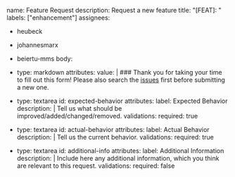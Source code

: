 name: Feature Request
description: Request a new feature
title: "[FEAT]: "
labels: ["enhancement"]
assignees:
  - heubeck
  - johannesmarx
  - beiertu-mms
body:
  - type: markdown
    attributes:
      value: |
        ### Thank you for taking your time to fill out this form!
        Please also search the [issues](https://github.com/MediaMarktSaturn/technolinator/issues) first before submitting a new one.

  - type: textarea
    id: expected-behavior
    attributes:
      label: Expected Behavior
      description: |
        Tell us what should be improved/added/changed/removed.
    validations:
      required: true

  - type: textarea
    id: actual-behavior
    attributes:
      label: Actual Behavior
      description: |
        Tell us the current behavior.
    validations:
      required: true

  - type: textarea
    id: additional-info
    attributes:
      label: Additional Information
      description: |
        Include here any additional information, which you think are relevant to this request.
    validations:
      required: false


